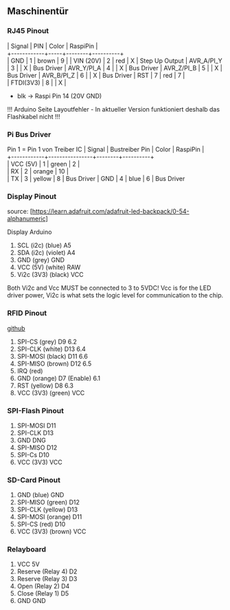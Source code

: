 ## Maschinentür ## 

### RJ45 Pinout ###

  | Signal     | PIN | Color  | RaspiPin |  
  +------------+-----+--------+----------+  
  | GND        |  1  | brown  |     9    | 
  | VIN (20V)  |  2  | red    |     X    | Step Up Output
  | AVR_A/PI_Y |  3  |        |     X    | Bus Driver
  | AVR_Y/PI_A |  4  |        |     X    | Bus Driver
  | AVR_Z/PI_B |  5  |        |     X    | Bus Driver
  | AVR_B/PI_Z |  6  |        |     X    | Bus Driver
  | RST        |  7  | red    |     7    |  
  | FTDI(3V3)  |  8  |        |     X    |  
  
+ blk -> Raspi Pin 14 (20V GND)

!!! Arduino Seite Layoutfehler - In aktueller Version funktioniert deshalb das Flashkabel nicht !!!

### Pi Bus Driver ###

Pin 1 = Pin 1 von Treiber IC
  | Signal     | Bustreiber Pin | Color  | RaspiPin |  
  +------------+----------------+--------+----------+  
  | VCC (5V)   |  1             | green  |     2    |  
  | RX         |  2             | orange |     10   |  
  | TX         |  3             | yellow |     8    | Bus Driver
  | GND        |  4             | blue   |     6    | Bus Driver


### Display Pinout ###
 source: [https://learn.adafruit.com/adafruit-led-backpack/0-54-alphanumeric]
 
 Display                Arduino
 1. SCL  (i2c) (blue)   A5
 2. SDA  (i2c) (violet) A4
 3. GND        (grey)   GND
 4. VCC  (5V)  (white)  RAW
 5. Vi2c (3V3) (black)  VCC

 Both Vi2c and Vcc MUST be connected to 3 to 5VDC! Vcc is for the LED driver power, Vi2c is what sets the logic level for communication to the chip.

### RFID Pinout ###
 [github](https://github.com/miguelbalboa/rfid)
 1. SPI-CS    (grey)   D9		6.2
 2. SPI-CLK   (white)  D13		6.4
 3. SPI-MOSI  (black)  D11		6.6
 4. SPI-MISO  (brown)  D12		6.5
 5. IRQ       (red)
 6. GND       (orange) D7 (Enable)	6.1
 7. RST       (yellow) D8		6.3	
 8. VCC (3V3) (green)  VCC

### SPI-Flash Pinout ###
 1. SPI-MOSI  D11
 2. SPI-CLK   D13
 3. GND       DNG
 4. SPI-MISO  D12
 5. SPI-Cs    D10
 6. VCC (3V3) VCC

### SD-Card Pinout ###
 
 1. GND       (blue)   GND
 2. SPI-MISO  (green)  D12
 3. SPI-CLK   (yellow) D13
 4. SPI-MOSI  (orange) D11
 5. SPI-CS    (red)    D10
 6. VCC (3V3) (brown)  VCC

### Relayboard ###
 1. VCC					5V
 2. Reserve (Relay 4)	D2
 3. Reserve (Relay 3)	D3
 4. Open (Relay 2)		D4
 5. Close (Relay 1)		D5
 6. GND					GND